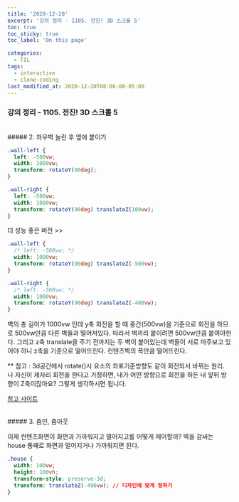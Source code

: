 ```yaml
---
title: '2020-12-20'
excerpt: '강의 정리 - 1105. 전진! 3D 스크롤 5'
toc: true
toc_sticky: true
toc_label: 'On this page'

categories:
  - TIL
tags:
  - interactive
  - clone-coding
last_modified_at: 2020-12-20T08:06:00-05:00
---
```


### 강의 정리 - 1105. 전진! 3D 스크롤 5

<br />
##### 2. 좌우벽 늘린 후 옆에 붙이기

```css
.wall-left {
  left: -500vw;
  width: 1000vw;
  transform: rotateY(90deg);
}

.wall-right {
  left: -500vw;
  width: 1000vw;
  transform: rotateY(90deg) translateZ(100vw);
}
```

더 성능 좋은 버전 >>

```css
.wall-left {
  /* left: -500vw; */
  width: 1000vw;
  transform: rotateY(90deg) translateZ(-500vw);
}

.wall-right {
  /* left: -500vw; */
  width: 1000vw;
  transform: rotateY(90deg) translateZ(-400vw);
}
```

벽의 총 길이가 1000vw 인데 y축 회전을 할 때 중간(500vw)을 기준으로 회전을 하므로 500vw만큼 다른 벽들과 떨어져있다. 따라서 벽끼리 붙이려면 500vw만큼 붙여야한다. 그리고 z축 translate을 주기 전까지는 두 벽이 붙어있는데 벽들이 서로 마주보고 있어야 하니 z축을 기준으로 떨어뜨린다. 컨텐츠벽의 폭만큼 떨어뜨린다.

\*\* 참고 :
3d공간에서 rotate()시 요소의 좌표기준방향도 같이 회전되서 바뀌는 원리. 나 자신이 제자리 회전을 한다고 가정하면,
내가 어떤 방향으로 회전을 하든 내 앞뒤 방향이 Z축이잖아요? 그렇게 생각하시면 됩니다.

[참고 사이트](https://3dtransforms.desandro.com/)

<br />
##### 3. 줌인, 줌아웃

이제 컨텐츠화면이 화면과 가까워지고 멀어지고를 어떻게 제어할까? 벽을 감싸는 house 통째로 화면과 멀어지거나 가까워지면 된다.

```css
.house {
  width: 100vw;
  height: 100vh;
  transform-style: preserve-3d;
  transform: translateZ(-490vw); // 디자인에 맞게 정하기
}
```
